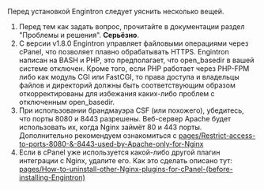 Перед установкой Engintron следует уяснить несколько вещей.

1. Перед тем как задать вопрос, прочитайте в документации раздел "Проблемы и решения". **Серьёзно**.
2. С версии v1.8.0 Engintron управляет файловыми операциями через cPanel, что позволяет плавно обрабатывать HTTPS. Engintron написан на BASH и PHP, это предполагает, что open_basedir в вашей системе отключен. Кроме того, если PHP работает через PHP-FPM либо как модуль CGI или FastCGI, то права доступа и владельцы файлов и директорий должны быть соответствующим образом откорректированы для избежания каких-либо проблем с отключенным open\_basedir.
3. При использовании брандмауэра CSF (или похожего), убедитесь, что порты 8080 и 8443 разрешены. Веб-сервер Apache будет использовать их, когда Nginx займёт 80 и 443 порты. Дополнительно рекомендуем ознакомиться с [pages/Restrict-access-to-ports-8080-&-8443-used-by-Apache-only-for-Nginx](pages/Restrict-access-to-ports-8080-&-8443-used-by-Apache-only-for-Nginx-rus.md)
4. Если в cPanel уже используется какой-либо другой плагин интеграции с Nginx, удалите его. Как это сделать описано тут: [pages/How-to-uninstall-other-Nginx-plugins-for-cPanel-(before-installing-Engintron)](pages/How-to-uninstall-other-Nginx-plugins-for-cPanel-(before-installing-Engintron)-rus.md)
